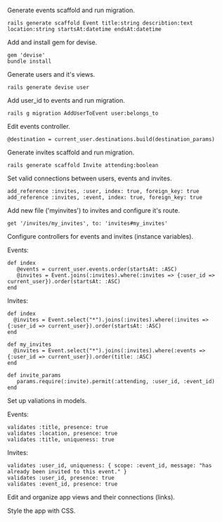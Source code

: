 Generate events scaffold and run migration.

```
rails generate scaffold Event title:string describtion:text location:string startsAt:datetime endsAt:datetime
```

Add and install gem for devise.

```
gem 'devise'
bundle install
```

Generate users and it's views.

```
rails generate devise user
```

Add user_id to events and run migration.

```
rails g migration AddUserToEvent user:belongs_to
```

Edit events controller.

```
@destination = current_user.destinations.build(destination_params)
```

Generate invites scaffold and run migration.

```
rails generate scaffold Invite attending:boolean
```

Set valid connections between users, events and invites.

```
add_reference :invites, :user, index: true, foreign_key: true
add_reference :invites, :event, index: true, foreign_key: true
```

Add new file ('myinvites') to invites and configure it's route.

```
get '/invites/my_invites', to: 'invites#my_invites'
```

Configure controllers for events and invites (instance variables).

Events:

```
def index
   @events = current_user.events.order(startsAt: :ASC)
   @invites = Event.joins(:invites).where(:invites => {:user_id => current_user}).order(startsAt: :ASC)
end
```    

Invites:
```
def index
  @invites = Event.select("*").joins(:invites).where(:invites => {:user_id => current_user}).order(startsAt: :ASC)
end

def my_invites
  @invites = Event.select("*").joins(:invites).where(:events => {:user_id => current_user}).order(title: :ASC)
end

def invite_params
   params.require(:invite).permit(:attending, :user_id, :event_id)
end
```

Set up valiations in models.

Events:
```
validates :title, presence: true
validates :location, presence: true
validates :title, uniqueness: true
```
Invites:
```
validates :user_id, uniqueness: { scope: :event_id, message: "has already been invited to this event." }
validates :user_id, presence: true
validates :event_id, presence: true
```

Edit and organize app views and their connections (links).

Style the app with CSS.
